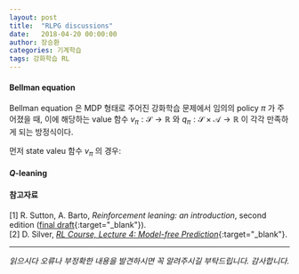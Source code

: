 ```yaml
---
layout: post
title:  "RLPG discussions"
date:   2018-04-20 00:00:00
author: 장승환
categories: 기계학습
tags: 강화학습 RL 
---
```


#### Bellman equation

 Bellman equation 은 MDP 형태로 주어진 강화학습 문제에서 임의의 policy $\pi$ 가 주어졌을 때, 이에 해당하는 value 함수 
 $v_\pi: \mathscr{S} \rightarrow \mathbb{R}$ 와 $q_\pi: \mathscr{S} \times \mathscr{A} \rightarrow \mathbb{R}$
 이 각각 만족하게 되는 방정식이다.

먼저 state valeu 함수 $v_\pi$ 의 경우:


#### $Q$-leaning




#### 참고자료

[1] R. Sutton, A. Barto, *Reinforcement leaning: an introduction*, second edition ([final draft](http://incompleteideas.net/book/the-book-2nd.html){:target="_blank"}).  
[2] D. Silver, [*RL Course, Lecture 4: Model-free Prediction*](https://youtu.be/PnHCvfgC_ZA){:target="_blank"}.     

---

*읽으시다 오류나 부정확한 내용을 발견하시면 꼭 알려주시길 부탁드립니다. 감사합니다.*  
